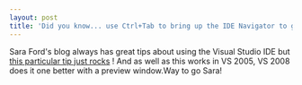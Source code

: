 ```yaml
---
layout: post
title: 'Did you know... use Ctrl+Tab to bring up the IDE Navigator to get a bird's eye view and navigation of all open files and tool windows in Visual Studio?'
---
```

Sara Ford's blog always has great tips about using the Visual Studio IDE but [this particular tip just rocks](http://blogs.msdn.com/saraford/archive/2008/01/04/did-you-know-use-ctrl-tab-to-bring-up-the-ide-navigator-to-get-a-bird-s-eye-view-and-navigation-of-all-open-files-and-tool-windows-in-visual-studio.aspx) ! And as well as this works in VS 2005, VS 2008 does it one better with a preview window.Way to go Sara! 
